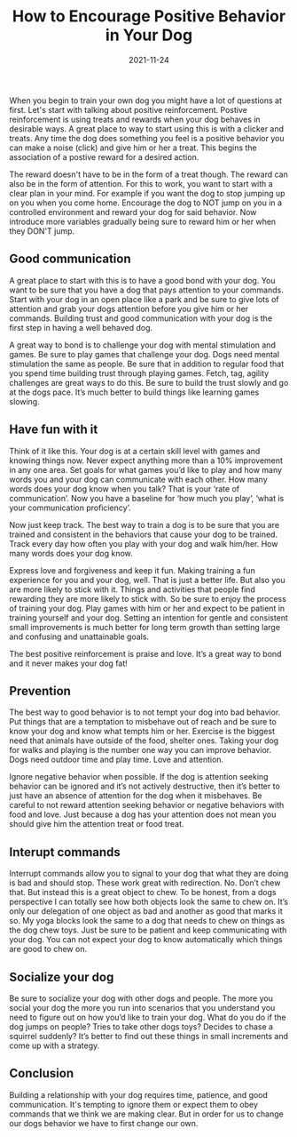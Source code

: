 ﻿---
title: "How to Encourage Positive Behavior in Your Dog"
date: "2021-11-24"
hero_image: "./dog-training.jpg"
hero_image_alt: "A Dog Jumping Through a Hoop"
hero_image_credit_text: "Andrea Lightfoot"
hero_image_credit_link: "https://unsplash.com/@andreaelphotography?utm_source=unsplash&utm_medium=referral&utm_content=creditCopyText"
---
  
When you begin to train your own dog you might have a lot of questions at first. Let's start with talking about positive reinforcement. Postive reinforcement is using treats and rewards when your dog behaves in desirable ways. A great place to way to start using this is with a clicker and treats. Any time the dog does something you feel is a positive behavior you can make a noise (click) and give him or her a treat. This begins the association of a postive reward for a desired action. 

The reward doesn't have to be in the form of a treat though. The reward can also be in the form of attention. For this to work, you want to start with a clear plan in your mind. For example if you want the dog to stop jumping up on you when you come home. Encourage the dog to NOT jump on you in a controlled environment and reward your dog for said behavior. Now introduce more variables gradually being sure to reward him or her when they DON'T jump.

## Good communication

A great place to start with this is to have a good bond with your dog. You want to be sure that you have a dog that pays attention to your commands. Start with your dog in an open place like a park and be sure to give lots of attention and grab your dogs attention before you give him or her commands. Building trust and good communication with your dog is the first step in having a well behaved dog.


A great way to bond is to challenge your dog with mental stimulation and games. Be sure to play games that challenge your dog. Dogs need mental stimulation the same as people. Be sure that in addition to regular food that you spend time building trust through playing games. Fetch, tag, agility challenges are great ways to do this. Be sure to build the trust slowly and go at the dogs pace. It’s much better to build things like learning games slowing.

## Have fun with it

Think of it like this. Your dog is at a certain skill level with games and knowing things now. Never expect anything more than a 10% improvement in any one area. Set goals for what games you’d like to play and how many words you and your dog can communicate with each other. How many words does your dog know when you talk? That is your ‘rate of communication’. Now you have a baseline for ‘how much you play’, ‘what is your communication proficiency’. 


Now just keep track. The best way to train a dog is to be sure that you are trained and consistent in the behaviors that cause your dog to be trained. Track every day how often you play with your dog and walk him/her. How many words does your dog know.


Express love and forgiveness and keep it fun. Making training a fun experience for you and your dog, well. That is just a better life. But also you are more likely to stick with it. Things and activities that people find rewarding they are more likely to stick with. So be sure to enjoy the process of training your dog. Play games with him or her and expect to be patient in training yourself and your dog. Setting an intention for gentle and consistent small improvements is much better for long term growth than setting large and confusing and unattainable goals.


The best positive reinforcement is praise and love. It’s a great way to bond and it never makes your dog fat!

## Prevention
The best way to good behavior is to not tempt your dog into bad behavior. Put things that are a temptation to misbehave out of reach and be sure to know your dog and know what tempts him or her. Exercise is the biggest need that animals have outside of the food, shelter ones. Taking your dog for walks and playing is the number one way you can improve behavior. Dogs need outdoor time and play time. Love and attention.


Ignore negative behavior when possible. If the dog is attention seeking behavior can be ignored and it’s not actively destructive, then it’s better to just have an absence of attention for the dog when it misbehaves. Be careful to not reward attention seeking behavior or negative behaviors with food and love. Just because a dog has your attention does not mean you should give him the attention treat or food treat.

## Interupt commands

Interrupt commands allow you to signal to your dog that what they are doing is bad and should stop. These work great with redirection. No. Don’t chew that. But instead this is a great object to chew. To be honest, from a dogs perspective I can totally see how both objects look the same to chew on. It’s only our delegation of one object as bad and another as good that marks it so. My yoga blocks look the same to a dog that needs to chew on things as the dog chew toys. Just be sure to be patient and keep communicating with your dog. You can not expect your dog to know automatically which things are good to chew on.

## Socialize your dog

Be sure to socialize your dog with other dogs and people. The more you social your dog the more you run into scenarios that you understand you need to figure out on how you’d like to train your dog. What do you do if the dog jumps on people? Tries to take other dogs toys? Decides to chase a squirrel suddenly? It’s better to find out these things in small increments and come up with a strategy.

## Conclusion

Building a relationship with your dog requires time, patience, and good communication. It's tempting to ignore them or expect them to obey commands that we think we are making clear. But in order for us to change our dogs behavior we have to first change our own.


